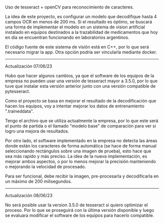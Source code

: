 Uso de tesseract + openCV para reconocimiento de caracteres.

La idea de este proyecto, es configurar un modelo que decodifique hasta 4 campos OCR en menos de 200 ms.
Si el resultado es óptimo, se buscará una forma de implementar el modelo en un sistema de vision 
artificial instalado en equipos destinados a la trazabilidad de medicamentos que hoy en día se encuentran
funcionando en laboratorios argentinos. 

El código fuente de este sistema de visión está en C++, por lo que será necesario migrar la app. Otra opción
podría ser vincularla mediante docker. 

---
Actualización 07/06/23

Hubo que hacer algunos cambios, ya que el software de los equipos de la empresa no pueden usar una versión
de tesseract mayor a 3.5.0, por lo que tuve que instalar esta versión anterior junto con una versión 
compatible de pytesseract. 

Como el proyecto se basa en mejorar el resultado de la decodificación que hacen los equipos, voy a intentar
mejorar los datos de entrenamiento ".traineddata". 

Tengo el archivo que se utiliza actualmente la empresa, por lo que este será el punto de partida o el 
llamado "modelo base" de comparación para ver si logro una mejora de resultados. 

Por otro lado, el software implementado en la empresa no detecta las áreas donde están los caracteres de forma 
automática (se hace de forma manual seleccionando rectángulos sobre una imagen de prueba), esto hace que sea más 
rapido y más preciso. La idea de la nueva implementación, es mejorar ambos aspectos, o por lo menos mejorar la 
precisión manteniendo o mejorando la velocidad de procesado. 

Para ser funcional, debe recibir la imagen, pre-procesarla y decodificarla en un máximo de 200 milisegundos. 

---
Actualización 08/06/23

No será posible usar la version 3.5.0 de tesseract si quiero optimizar el proceso. Por lo que se proseguirá con 
la última versión disponible y luego se evaluara modificar el software de los equipos para hacerlo compatible. 


